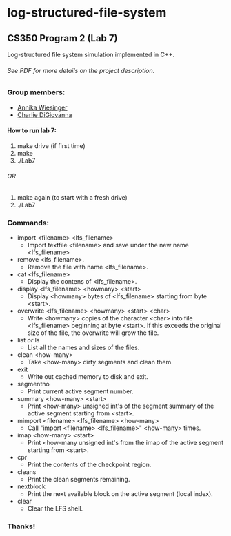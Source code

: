 # log-structured-file-system

## CS350 Program 2 (Lab 7)

Log-structured file system simulation implemented in C++.

###### See PDF for more details on the project description.

### Group members:
 * [Annika Wiesinger](https://github.com/aawiesinger)
 * [Charlie DiGiovanna](https://github.com/cd17822)

#### How to run lab 7:
1. make drive (if first time)
2. make
3. ./Lab7

###### OR

1. make again (to start with a fresh drive)
2. ./Lab7

### Commands:
 * import \<filename> \<lfs_filename>
 	* Import textfile \<filename> and save under the new name \<lfs_filename>
 * remove \<lfs_filename>.
 	* Remove the file with name \<lfs_filename>.
 * cat \<lfs_filename>
  	* Display the contens of \<lfs_filename>.
 * display \<lfs_filename> \<howmany> \<start>
  	* Display \<howmany> bytes of \<lfs_filename> starting from byte \<start>.
 * overwrite \<lfs_filename> \<howmany> \<start> \<char>
  	* Write \<howmany> copies of the character \<char> into file \<lfs_filename> beginning at byte \<start>. If this exceeds the original size of the file, the overwrite will grow the file.
 * list _or_ ls
  	* List all the names and sizes of the files.
 * clean \<how-many>
  	* Take \<how-many> dirty segments and clean them.
 * exit
  	* Write out cached memory to disk and exit.
 * segmentno
  	* Print current active segment number.
 * summary \<how-many> \<start>
  	* Print \<how-many> unsigned int's of the segment summary of the active segment starting from \<start>.
 * mimport \<filename> \<lfs_filename> \<how-many>
  	* Call "import \<filename> \<lfs_filename>" \<how-many> times.
 * imap \<how-many> \<start>
  	* Print \<how-many unsigned int's from the imap of the active segment starting from \<start>.
 * cpr
  	* Print the contents of the checkpoint region.
 * cleans
  	* Print the clean segments remaining.
 * nextblock
  	* Print the next available block on the active segment (local index).
 * clear
  	* Clear the LFS shell.

### Thanks!
